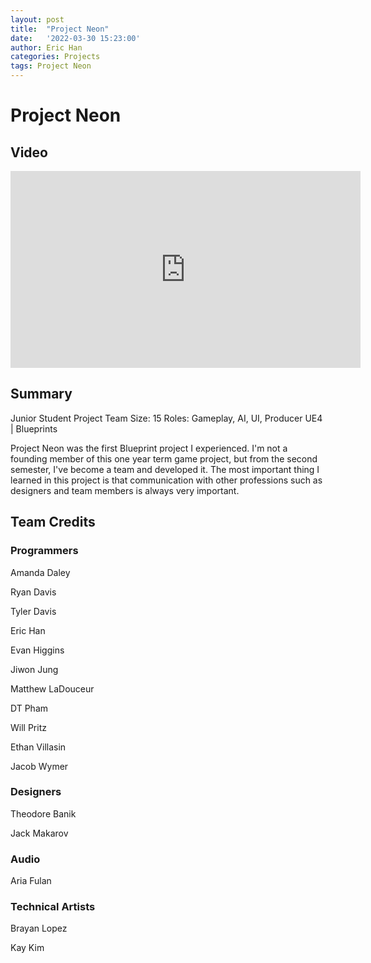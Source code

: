 ```yaml
---
layout: post
title:  "Project Neon"
date:   '2022-03-30 15:23:00'
author: Eric Han
categories: Projects
tags: Project Neon
---
```


# Project Neon

## Video

<iframe width="560" height="315" src="https://www.youtube.com/embed/M1g40rvyjv8" title="YouTube video player" frameborder="0" allow="accelerometer; autoplay; clipboard-write; encrypted-media; gyroscope; picture-in-picture" allowfullscreen></iframe>

## Summary
Junior Student Project
Team Size: 15
Roles: Gameplay, AI, UI, Producer
UE4 | Blueprints

Project Neon was the first Blueprint project I experienced. I'm not a founding member of this one year term game project, but from the second semester, I've become a team and developed it.
The most important thing I learned in this project is that communication with other professions such as designers and team members is always very important.

## Team Credits
### Programmers
Amanda Daley

Ryan Davis

Tyler Davis

Eric Han

Evan Higgins

Jiwon Jung

Matthew LaDouceur

DT Pham

Will Pritz

Ethan Villasin

Jacob Wymer

### Designers
Theodore Banik

Jack Makarov

### Audio
Aria Fulan

### Technical Artists
Brayan Lopez

Kay Kim

